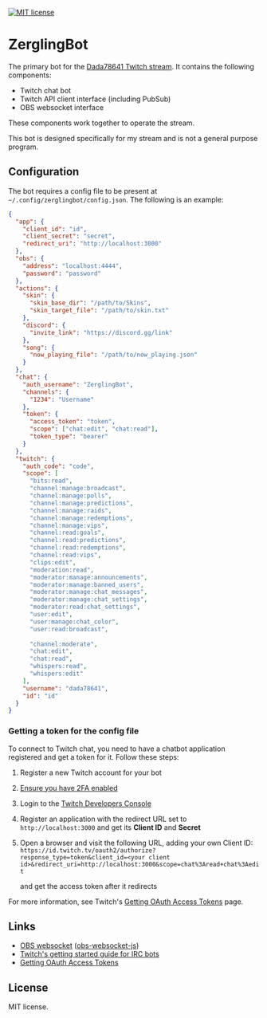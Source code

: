 [![MIT license](https://img.shields.io/badge/license-MIT-brightgreen.svg)](https://opensource.org/licenses/MIT)

# ZerglingBot

The primary bot for the [Dada78641 Twitch stream](https://www.twitch.tv/dada78641). It contains the following components:

* Twitch chat bot
* Twitch API client interface (including PubSub)
* OBS websocket interface

These components work together to operate the stream.

This bot is designed specifically for my stream and is not a general purpose program.

## Configuration

The bot requires a config file to be present at `~/.config/zerglingbot/config.json`. The following is an example:

```json
{
  "app": {
    "client_id": "id",
    "client_secret": "secret",
    "redirect_uri": "http://localhost:3000"
  },
  "obs": {
    "address": "localhost:4444",
    "password": "password"
  },
  "actions": {
    "skin": {
      "skin_base_dir": "/path/to/Skins",
      "skin_target_file": "/path/to/skin.txt"
    },
    "discord": {
      "invite_link": "https://discord.gg/link"
    },
    "song": {
      "now_playing_file": "/path/to/now_playing.json"
    }
  },
  "chat": {
    "auth_username": "ZerglingBot",
    "channels": {
      "1234": "Username"
    },
    "token": {
      "access_token": "token",
      "scope": ["chat:edit", "chat:read"],
      "token_type": "bearer"
    }
  },
  "twitch": {
    "auth_code": "code",
    "scope": [
      "bits:read",
      "channel:manage:broadcast",
      "channel:manage:polls",
      "channel:manage:predictions",
      "channel:manage:raids",
      "channel:manage:redemptions",
      "channel:manage:vips",
      "channel:read:goals",
      "channel:read:predictions",
      "channel:read:redemptions",
      "channel:read:vips",
      "clips:edit",
      "moderation:read",
      "moderator:manage:announcements",
      "moderator:manage:banned_users",
      "moderator:manage:chat_messages",
      "moderator:manage:chat_settings",
      "moderator:read:chat_settings",
      "user:edit",
      "user:manage:chat_color",
      "user:read:broadcast",
      
      "channel:moderate",
      "chat:edit",
      "chat:read",
      "whispers:read",
      "whispers:edit"
    ],
    "username": "dada78641",
    "id": "id"
  }
}
```

### Getting a token for the config file

To connect to Twitch chat, you need to have a chatbot application registered and get a token for it. Follow these steps:

1. Register a new Twitch account for your bot
1. [Ensure you have 2FA enabled](https://www.twitch.tv/settings/security)
1. Login to the [Twitch Developers Console](https://dev.twitch.tv/console)
1. Register an application with the redirect URL set to `http://localhost:3000` and get its **Client ID** and **Secret**
1. Open a browser and visit the following URL, adding your own Client ID:
    `https://id.twitch.tv/oauth2/authorize?response_type=token&client_id=<your client id>&redirect_uri=http://localhost:3000&scope=chat%3Aread+chat%3Aedit`

    and get the access token after it redirects

For more information, see Twitch's [Getting OAuth Access Tokens](https://dev.twitch.tv/docs/authentication/getting-tokens-oauth#examples-of-the-three-flows) page.

## Links

* [OBS websocket](https://github.com/obsproject/obs-websocket) ([obs-websocket-js](https://github.com/obs-websocket-community-projects/obs-websocket-js))
* [Twitch's getting started guide for IRC bots](https://dev.twitch.tv/docs/irc/get-started)
* [Getting OAuth Access Tokens](https://dev.twitch.tv/docs/authentication/getting-tokens-oauth#examples-of-the-three-flows)

## License

MIT license.
